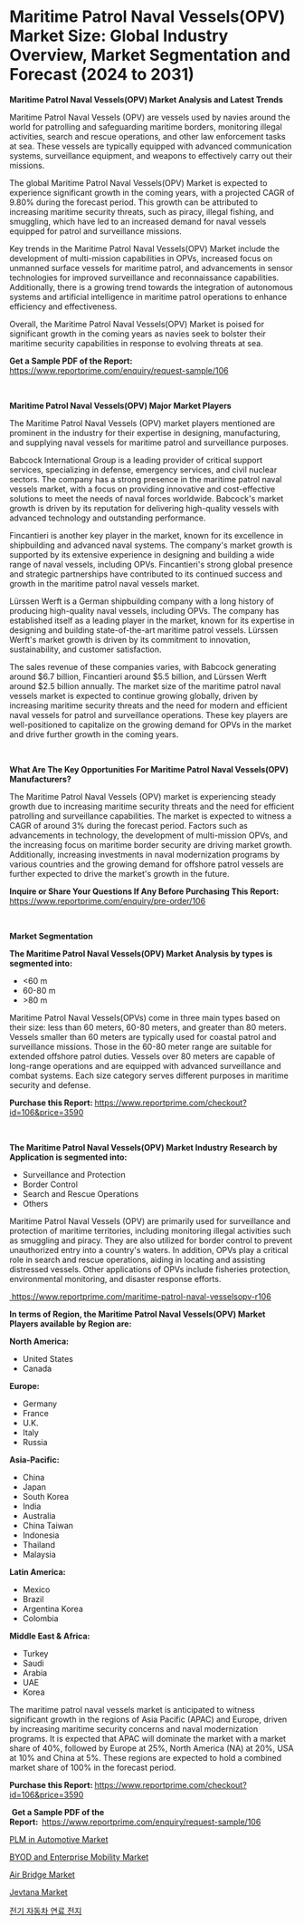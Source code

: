 <p><h1>Maritime Patrol Naval Vessels(OPV) Market Size: Global Industry Overview, Market Segmentation and Forecast (2024 to 2031)</h1></p><p><strong>Maritime Patrol Naval Vessels(OPV) Market Analysis and Latest Trends</strong></p>
<p><p>Maritime Patrol Naval Vessels (OPV) are vessels used by navies around the world for patrolling and safeguarding maritime borders, monitoring illegal activities, search and rescue operations, and other law enforcement tasks at sea. These vessels are typically equipped with advanced communication systems, surveillance equipment, and weapons to effectively carry out their missions.</p><p>The global Maritime Patrol Naval Vessels(OPV) Market is expected to experience significant growth in the coming years, with a projected CAGR of 9.80% during the forecast period. This growth can be attributed to increasing maritime security threats, such as piracy, illegal fishing, and smuggling, which have led to an increased demand for naval vessels equipped for patrol and surveillance missions.</p><p>Key trends in the Maritime Patrol Naval Vessels(OPV) Market include the development of multi-mission capabilities in OPVs, increased focus on unmanned surface vessels for maritime patrol, and advancements in sensor technologies for improved surveillance and reconnaissance capabilities. Additionally, there is a growing trend towards the integration of autonomous systems and artificial intelligence in maritime patrol operations to enhance efficiency and effectiveness.</p><p>Overall, the Maritime Patrol Naval Vessels(OPV) Market is poised for significant growth in the coming years as navies seek to bolster their maritime security capabilities in response to evolving threats at sea.</p></p>
<p><strong>Get a Sample PDF of the Report:&nbsp;</strong> <a href="https://www.reportprime.com/enquiry/request-sample/106">https://www.reportprime.com/enquiry/request-sample/106</a></p>
<p>&nbsp;</p>
<p><strong>Maritime Patrol Naval Vessels(OPV) Major Market Players</strong></p>
<p><p>The Maritime Patrol Naval Vessels (OPV) market players mentioned are prominent in the industry for their expertise in designing, manufacturing, and supplying naval vessels for maritime patrol and surveillance purposes. </p><p>Babcock International Group is a leading provider of critical support services, specializing in defense, emergency services, and civil nuclear sectors. The company has a strong presence in the maritime patrol naval vessels market, with a focus on providing innovative and cost-effective solutions to meet the needs of naval forces worldwide. Babcock's market growth is driven by its reputation for delivering high-quality vessels with advanced technology and outstanding performance.</p><p>Fincantieri is another key player in the market, known for its excellence in shipbuilding and advanced naval systems. The company's market growth is supported by its extensive experience in designing and building a wide range of naval vessels, including OPVs. Fincantieri's strong global presence and strategic partnerships have contributed to its continued success and growth in the maritime patrol naval vessels market.</p><p>Lürssen Werft is a German shipbuilding company with a long history of producing high-quality naval vessels, including OPVs. The company has established itself as a leading player in the market, known for its expertise in designing and building state-of-the-art maritime patrol vessels. Lürssen Werft's market growth is driven by its commitment to innovation, sustainability, and customer satisfaction.</p><p>The sales revenue of these companies varies, with Babcock generating around $6.7 billion, Fincantieri around $5.5 billion, and Lürssen Werft around $2.5 billion annually. The market size of the maritime patrol naval vessels market is expected to continue growing globally, driven by increasing maritime security threats and the need for modern and efficient naval vessels for patrol and surveillance operations. These key players are well-positioned to capitalize on the growing demand for OPVs in the market and drive further growth in the coming years.</p></p>
<p>&nbsp;</p>
<p><strong>What Are The Key Opportunities For Maritime Patrol Naval Vessels(OPV) Manufacturers?</strong></p>
<p><p>The Maritime Patrol Naval Vessels (OPV) market is experiencing steady growth due to increasing maritime security threats and the need for efficient patrolling and surveillance capabilities. The market is expected to witness a CAGR of around 3% during the forecast period. Factors such as advancements in technology, the development of multi-mission OPVs, and the increasing focus on maritime border security are driving market growth. Additionally, increasing investments in naval modernization programs by various countries and the growing demand for offshore patrol vessels are further expected to drive the market's growth in the future.</p></p>
<p><strong>Inquire or Share Your Questions If Any Before Purchasing This Report:</strong> <a href="https://www.reportprime.com/enquiry/pre-order/106">https://www.reportprime.com/enquiry/pre-order/106</a></p>
<p>&nbsp;</p>
<p><strong>Market Segmentation</strong></p>
<p><strong>The Maritime Patrol Naval Vessels(OPV) Market Analysis by types is segmented into:</strong></p>
<p><ul><li><60 m</li><li>60-80 m</li><li>>80 m</li></ul></p>
<p><p>Maritime Patrol Naval Vessels(OPVs) come in three main types based on their size: less than 60 meters, 60-80 meters, and greater than 80 meters. Vessels smaller than 60 meters are typically used for coastal patrol and surveillance missions. Those in the 60-80 meter range are suitable for extended offshore patrol duties. Vessels over 80 meters are capable of long-range operations and are equipped with advanced surveillance and combat systems. Each size category serves different purposes in maritime security and defense.</p></p>
<p><strong>Purchase this Report:&nbsp;</strong><a href="https://www.reportprime.com/checkout?id=106&price=3590">https://www.reportprime.com/checkout?id=106&price=3590</a></p>
<p>&nbsp;</p>
<p><strong>The Maritime Patrol Naval Vessels(OPV) Market Industry Research by Application is segmented into:</strong></p>
<p><ul><li>Surveillance and Protection</li><li>Border Control</li><li>Search and Rescue Operations</li><li>Others</li></ul></p>
<p><p>Maritime Patrol Naval Vessels (OPV) are primarily used for surveillance and protection of maritime territories, including monitoring illegal activities such as smuggling and piracy. They are also utilized for border control to prevent unauthorized entry into a country's waters. In addition, OPVs play a critical role in search and rescue operations, aiding in locating and assisting distressed vessels. Other applications of OPVs include fisheries protection, environmental monitoring, and disaster response efforts.</p></p>
<p><a href="https://www.reportprime.com/maritime-patrol-naval-vesselsopv-r106">&nbsp;https://www.reportprime.com/maritime-patrol-naval-vesselsopv-r106</a></p>
<p><strong>In terms of Region, the Maritime Patrol Naval Vessels(OPV) Market Players available by Region are:</strong></p>
<p>
    <p> <strong> North America: </strong>
        <ul>
            <li>United States</li>
            <li>Canada</li>
        </ul>
        </p> 
    <p> <strong> Europe: </strong>
        <ul>
            <li>Germany</li>
            <li>France</li>
            <li>U.K.</li>
            <li>Italy</li>
            <li>Russia</li>
        </ul>
        </p> 
    <p> <strong> Asia-Pacific: </strong>
        <ul>
            <li>China</li>
            <li>Japan</li>
            <li>South Korea</li>
            <li>India</li>
            <li>Australia</li>
            <li>China Taiwan</li>
            <li>Indonesia</li>
            <li>Thailand</li>
            <li>Malaysia</li>
        </ul>
        </p> 
    <p> <strong> Latin America: </strong>
        <ul>
            <li>Mexico</li>
            <li>Brazil</li>
            <li>Argentina Korea</li>
            <li>Colombia</li>
        </ul>
        </p> 
    <p> <strong> Middle East & Africa: </strong>
        <ul>
            <li>Turkey</li>
            <li>Saudi</li>
            <li>Arabia</li>
            <li>UAE</li>
            <li>Korea</li>
        </ul>
    </p>
    </p>
<p><p>The maritime patrol naval vessels market is anticipated to witness significant growth in the regions of Asia Pacific (APAC) and Europe, driven by increasing maritime security concerns and naval modernization programs. It is expected that APAC will dominate the market with a market share of 40%, followed by Europe at 25%, North America (NA) at 20%, USA at 10% and China at 5%. These regions are expected to hold a combined market share of 100% in the forecast period.</p></p>
<p><strong>Purchase this Report: </strong><a href="https://www.reportprime.com/checkout?id=106&price=3590">https://www.reportprime.com/checkout?id=106&price=3590</a></p>
<p>&nbsp;<strong>Get a Sample PDF of the Report:&nbsp;&nbsp;</strong><a href="https://www.reportprime.com/enquiry/request-sample/106">https://www.reportprime.com/enquiry/request-sample/106</a></p>
<p><strong></strong></p>
<p><p><a href="https://medium.com/@dorothybrooks53/plm-in-automotive-market-investigation-industry-evolution-and-forecast-till-2031-6067026141ab">PLM in Automotive Market</a></p><p><a href="https://www.linkedin.com/pulse/global-byod-enterprise-mobility-market-opportunities-forecast-y0fhe">BYOD and Enterprise Mobility Market</a></p><p><a href="https://issuu.com/reportprime-2/docs/air-bridge-market-size-2030.pptx">Air Bridge Market</a></p><p><a href="https://issuu.com/reportprime-2/docs/jevtana-market-size-2030.pptx">Jevtana Market</a></p><p><a href="https://medium.com/@edenger9807/%EA%B8%80%EB%A1%9C%EB%B2%8C-%EC%A0%84%EA%B8%B0%EC%B0%A8-%EC%97%B0%EB%A3%8C%EC%A0%84%EC%A7%80-%EC%8B%9C%EC%9E%A5-%EA%B7%9C%EB%AA%A8-%EB%B0%8F-%EC%8B%9C%EC%9E%A5-%ED%8A%B8%EB%A0%8C%EB%93%9C-%EB%B6%84%EC%84%9D-%EC%A7%80%EC%97%AD%EB%B3%84-%EC%A0%84%EB%A7%9D-%EA%B2%BD%EC%9F%81-%EC%A0%84%EB%9E%B5%EC%9D%84-2024%EB%85%84%EB%B6%80%ED%84%B0-2031%EB%85%84%EA%B9%8C%EC%A7%80-%EC%98%88%EC%B8%A1%ED%95%A9%EB%8B%88%EB%8B%A4-05d9a39f6837">전기 자동차 연료 전지</a></p></p>
